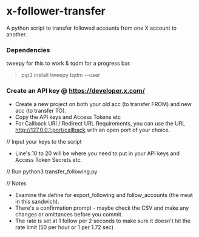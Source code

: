 # x-follower-transfer
A python script to transfer followed accounts from one X account to another.

### Dependencies
tweepy for this to work & tqdm for a progress bar.

> pip3 install tweepy tqdm --user

### Create an API key @ https://developer.x.com/
- Create a new project on both your old acc (to transfer FROM) and new acc (to transfer TO).
- Copy the API keys and Access Tokens etc
- For Callback URI / Redirect URL Requirements, you can use the URL http://127.0.0.1:port/callback with an open port of your choice.

// Input your keys to the script
- Line's 10 to 20 will be where you need to put in your API keys and Access Token Secrets etc.

// Run
python3 transfer_following.py

// Notes
- Examine the define for export_following and follow_accounts (the meat in this sandwich).
- There's a confirmation prompt - maybe check the CSV and make any changes or omittances before you commit.
- The rate is set at 1 follow per 2 seconds to make sure it doesn't hit the rate limit (50 per hour or 1 per 1.72 sec)
